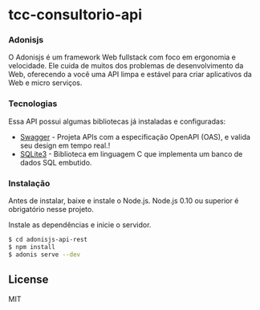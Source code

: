 # tcc-consultorio-api

### Adonisjs
O Adonisjs é um framework Web fullstack com foco em ergonomia e velocidade. Ele cuida de muitos dos problemas de desenvolvimento da Web, oferecendo a você uma API limpa e estável para criar aplicativos da Web e micro serviços.

### Tecnologias

Essa API possui algumas bibliotecas já instaladas e configuradas:

*  [Swagger](https://swagger.io/ "Swagger") - Projeta APIs com a especificação OpenAPI (OAS), e valida seu design em tempo real.!
* [SQLite3](https://www.sqlite.org/index.html "SQlite") - Biblioteca em linguagem C que implementa um banco de dados SQL embutido.

### Instalação

Antes de instalar, baixe e instale o Node.js. Node.js 0.10 ou superior é obrigatório nesse projeto.

Instale as dependências e inicie o servidor.

```sh
$ cd adonisjs-api-rest
$ npm install 
$ adonis serve --dev
```
License
----

MIT
